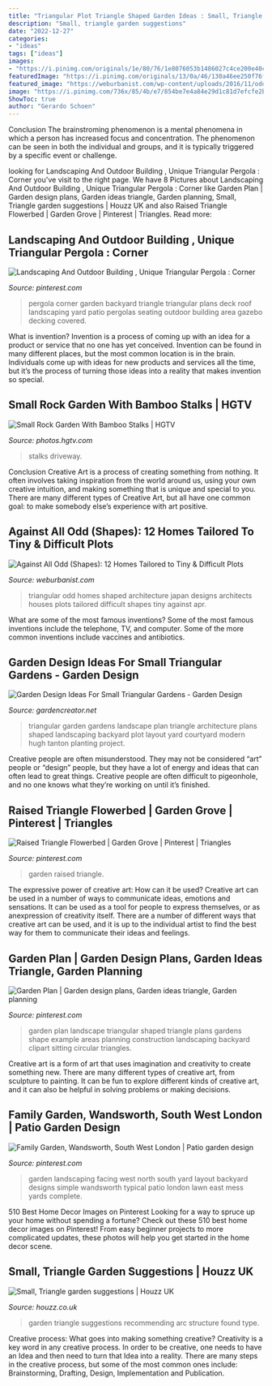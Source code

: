 ```yaml
---
title: "Triangular Plot Triangle Shaped Garden Ideas : Small, Triangle Garden Suggestions"
description: "Small, triangle garden suggestions"
date: "2022-12-27"
categories:
- "ideas"
tags: ["ideas"]
images:
- "https://i.pinimg.com/originals/1e/80/76/1e8076053b1486027c4ce200e40c3e67.jpg"
featuredImage: "https://i.pinimg.com/originals/13/0a/46/130a46ee250f76fe223ff48abb118ff0.jpg"
featured_image: "https://weburbanist.com/wp-content/uploads/2016/11/odd-shaped-houses-triangular-2-644x430.jpg"
image: "https://i.pinimg.com/736x/85/4b/e7/854be7e4a84e29d1c81d7efcfe2b2ce6--garden-ideas-plan.jpg"
ShowToc: true
author: "Gerardo Schoen"
---
```



Conclusion
The brainstroming phenomenon is a mental phenomena in which a person has increased focus and concentration. The phenomenon can be seen in both the individual and groups, and it is typically triggered by a specific event or challenge.

	

		
looking for Landscaping And Outdoor Building , Unique Triangular Pergola : Corner you've visit to the right page. We have 8 Pictures about Landscaping And Outdoor Building , Unique Triangular Pergola : Corner like Garden Plan | Garden design plans, Garden ideas triangle, Garden planning, Small, Triangle garden suggestions | Houzz UK and also Raised Triangle Flowerbed | Garden Grove | Pinterest | Triangles. Read more:
		
    
## Landscaping And Outdoor Building , Unique Triangular Pergola : Corner

<img loading=lazy src="https://i.pinimg.com/originals/1e/80/76/1e8076053b1486027c4ce200e40c3e67.jpg" onerror="this.onerror=null;this.src='https://tse4.mm.bing.net/th?id=OIP.EtRNot3ynvN912-hO-Jt5gHaFj&amp;pid=15.1';" alt="Landscaping And Outdoor Building , Unique Triangular Pergola : Corner">

_Source: pinterest.com_

>pergola corner garden backyard triangle triangular plans deck roof landscaping yard patio pergolas seating outdoor building area gazebo decking covered. 

	

What is invention?
Invention is a process of coming up with an idea for a product or service that no one has yet conceived. Invention can be found in many different places, but the most common location is in the brain. Individuals come up with ideas for new products and services all the time, but it’s the process of turning those ideas into a reality that makes invention so special.

    
## Small Rock Garden With Bamboo Stalks | HGTV

<img loading=lazy src="https://hgtvhome.sndimg.com/content/dam/images/hgtv/fullset/2010/2/24/2/DP_Bulman-Grigg-asian-garden-entrance_s4x3.jpg.rend.hgtvcom.966.725.suffix/1400946954844.jpeg" onerror="this.onerror=null;this.src='https://tse1.mm.bing.net/th?id=OIP.KO6KPGBlhF6-MEKmfl_NjwHaFj&amp;pid=15.1';" alt="Small Rock Garden With Bamboo Stalks | HGTV">

_Source: photos.hgtv.com_

>stalks driveway. 

	

Conclusion
Creative Art is a process of creating something from nothing. It often involves taking inspiration from the world around us, using your own creative intuition, and making something that is unique and special to you. There are many different types of Creative Art, but all have one common goal: to make somebody else’s experience with art positive.

    
## Against All Odd (Shapes): 12 Homes Tailored To Tiny &amp; Difficult Plots

<img loading=lazy src="https://weburbanist.com/wp-content/uploads/2016/11/odd-shaped-houses-triangular-2-644x430.jpg" onerror="this.onerror=null;this.src='https://tse2.mm.bing.net/th?id=OIP.pYL2B3WbcDaXm9X4PoY5zQHaE8&amp;pid=15.1';" alt="Against All Odd (Shapes): 12 Homes Tailored to Tiny &amp; Difficult Plots">

_Source: weburbanist.com_

>triangular odd homes shaped architecture japan designs architects houses plots tailored difficult shapes tiny against apr. 

	

What are some of the most famous inventions?
Some of the most famous inventions include the telephone, TV, and computer. Some of the more common inventions include vaccines and antibiotics.

    
## Garden Design Ideas For Small Triangular Gardens - Garden Design

<img loading=lazy src="https://gardencreator.net/wp-content/uploads/2017/09/2917-best-garden-plan-images-on-pinterest-landscape-design-regarding-garden-design-ideas-for-small-triangular-gardens.jpg" onerror="this.onerror=null;this.src='https://tse1.mm.bing.net/th?id=OIP.Y_OBVkXP482XvfyAfgYhywHaFj&amp;pid=15.1';" alt="Garden Design Ideas For Small Triangular Gardens - Garden Design">

_Source: gardencreator.net_

>triangular garden gardens landscape plan triangle architecture plans shaped landscaping backyard plot layout yard courtyard modern hugh tanton planting project. 

	

Creative people are often misunderstood. They may not be considered “art” people or “design” people, but they have a lot of energy and ideas that can often lead to great things. Creative people are often difficult to pigeonhole, and no one knows what they’re working on until it’s finished.

    
## Raised Triangle Flowerbed | Garden Grove | Pinterest | Triangles

<img loading=lazy src="https://s-media-cache-ak0.pinimg.com/736x/19/f7/78/19f77890fb4668b93fdf4583c5eeea66.jpg" onerror="this.onerror=null;this.src='https://tse3.mm.bing.net/th?id=OIP.GfajbBYA4vouwoRiMkl7ewHaEX&amp;pid=15.1';" alt="Raised Triangle Flowerbed | Garden Grove | Pinterest | Triangles">

_Source: pinterest.com_

>garden raised triangle. 

	

The expressive power of creative art: How can it be used?
Creative art can be used in a number of ways to communicate ideas, emotions and sensations. It can be used as a tool for people to express themselves, or as anexpression of creativity itself. There are a number of different ways that creative art can be used, and it is up to the individual artist to find the best way for them to communicate their ideas and feelings.

    
## Garden Plan | Garden Design Plans, Garden Ideas Triangle, Garden Planning

<img loading=lazy src="https://i.pinimg.com/736x/85/4b/e7/854be7e4a84e29d1c81d7efcfe2b2ce6--garden-ideas-plan.jpg" onerror="this.onerror=null;this.src='https://tse2.mm.bing.net/th?id=OIP.kcSuyLhhUEwTDUlAYlds1AHaDl&amp;pid=15.1';" alt="Garden Plan | Garden design plans, Garden ideas triangle, Garden planning">

_Source: pinterest.com_

>garden plan landscape triangular shaped triangle plans gardens shape example areas planning construction landscaping backyard clipart sitting circular triangles. 

	

Creative art is a form of art that uses imagination and creativity to create something new. There are many different types of creative art, from sculpture to painting. It can be fun to explore different kinds of creative art, and it can also be helpful in solving problems or making decisions.

    
## Family Garden, Wandsworth, South West London | Patio Garden Design

<img loading=lazy src="https://i.pinimg.com/originals/13/0a/46/130a46ee250f76fe223ff48abb118ff0.jpg" onerror="this.onerror=null;this.src='https://tse4.mm.bing.net/th?id=OIP.SzctCtO3b52iVKEU2qpv0QHaE8&amp;pid=15.1';" alt="Family Garden, Wandsworth, South West London | Patio garden design">

_Source: pinterest.com_

>garden landscaping facing west north south yard layout backyard designs simple wandsworth typical patio london lawn east mess yards complete. 

	

510 Best Home Decor Images on Pinterest
Looking for a way to spruce up your home without spending a fortune? Check out these 510 best home decor images on Pinterest! From easy beginner projects to more complicated updates, these photos will help you get started in the home decor scene.

    
## Small, Triangle Garden Suggestions | Houzz UK

<img loading=lazy src="https://st.hzcdn.com/fimgs/f511b56a0ea1a2d9_1290-w240-h179-b0-p0--.jpg" onerror="this.onerror=null;this.src='https://tse1.mm.bing.net/th?id=OIP.l0t2Q71wOgkEmFLgffZxqgAAAA&amp;pid=15.1';" alt="Small, Triangle garden suggestions | Houzz UK">

_Source: houzz.co.uk_

>garden triangle suggestions recommending arc structure found type. 

	

Creative process: What goes into making something creative?
Creativity is a key word in any creative process. In order to be creative, one needs to have an Idea and then need to turn that Idea into a reality. There are many steps in the creative process, but some of the most common ones include: Brainstorming, Drafting, Design, Implementation and Publication.

